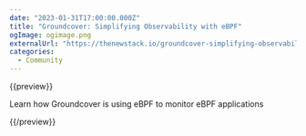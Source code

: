 ```yaml
---
date: "2023-01-31T17:00:00.000Z"
title: "Groundcover: Simplifying Observability with eBPF"
ogImage: ogimage.png
externalUrl: "https://thenewstack.io/groundcover-simplifying-observability-with-ebpf/"
categories:
  - Community
---
```


{{preview}}

Learn how Groundcover is using eBPF to monitor eBPF applications

{{/preview}}
